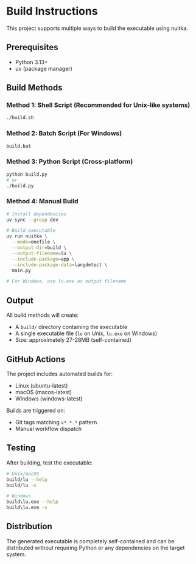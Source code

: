 # Build Instructions

This project supports multiple ways to build the executable using nuitka.

## Prerequisites

- Python 3.13+
- uv (package manager)

## Build Methods

### Method 1: Shell Script (Recommended for Unix-like systems)

```bash
./build.sh
```

### Method 2: Batch Script (For Windows)

```cmd
build.bat
```

### Method 3: Python Script (Cross-platform)

```bash
python build.py
# or
./build.py
```

### Method 4: Manual Build

```bash
# Install dependencies
uv sync --group dev

# Build executable
uv run nuitka \
  --mode=onefile \
  --output-dir=build \
  --output-filename=lu \
  --include-package=app \
  --include-package-data=langdetect \
  main.py

# For Windows, use lu.exe as output filename
```

## Output

All build methods will create:
- A `build/` directory containing the executable
- A single executable file (`lu` on Unix, `lu.exe` on Windows)
- Size: approximately 27-28MB (self-contained)

## GitHub Actions

The project includes automated builds for:
- Linux (ubuntu-latest)
- macOS (macos-latest) 
- Windows (windows-latest)

Builds are triggered on:
- Git tags matching `v*.*.*` pattern
- Manual workflow dispatch

## Testing

After building, test the executable:

```bash
# Unix/macOS
build/lu --help
build/lu -s

# Windows
build\lu.exe --help
build\lu.exe -s
```

## Distribution

The generated executable is completely self-contained and can be distributed without requiring Python or any dependencies on the target system.
